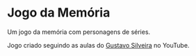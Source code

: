 # Jogo da Memória
 Um jogo da memória com personagens de séries. 

Jogo criado seguindo as aulas do [Gustavo Silveira](https://www.youtube.com/channel/UCfR51smSEKhTpBmAIf7S05g) no YouTube.
